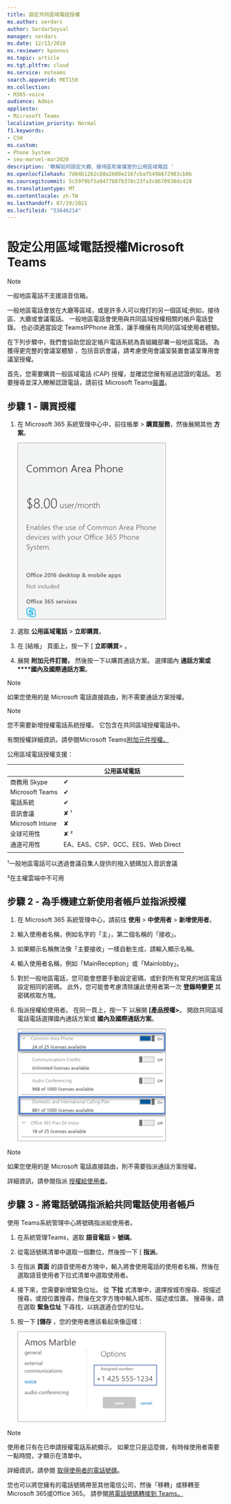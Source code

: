 ```yaml
---
title: 設定共同區域電話授權
ms.author: serdars
author: SerdarSoysal
manager: serdars
ms.date: 12/13/2018
ms.reviewer: kponnus
ms.topic: article
ms.tgt.pltfrm: cloud
ms.service: msteams
search.appverid: MET150
ms.collection:
- M365-voice
audience: Admin
appliesto:
- Microsoft Teams
localization_priority: Normal
f1.keywords:
- CSH
ms.custom:
- Phone System
- seo-marvel-mar2020
description: '瞭解如何設定大廳、接待區和會議室的公用區域電話 '
ms.openlocfilehash: 7d04b1262c88a2600e2167cbaf5498672983cb0b
ms.sourcegitcommit: 5c59f9bf5a9477607b378c23fa3c8670930dc428
ms.translationtype: MT
ms.contentlocale: zh-TW
ms.lasthandoff: 07/29/2021
ms.locfileid: "53646214"
---
```

# <a name="set-up-the-common-area-phone-license-for-microsoft-teams"></a>設定公用區域電話授權Microsoft Teams
> [!NOTE]
> 一般地區電話不支援語音信箱。

一般地區電話會放在大廳等區域，或是許多人可以撥打的另一個區域;例如，接待區、大廳或會議電話。 一般地區電話會使用與共同區域授權相關的帳戶電話登錄。 也必須適當設定 TeamsIPPhone 政策，讓手機擁有共同的區域使用者體驗。

在下列步驟中，我們會協助您設定帳戶電話系統為貴組織部署一般地區電話。 為獲得更完整的會議室體驗 ，包括音訊會議，請考慮使用會議室裝置會議室專用會議室授權。 

首先，您需要購買一般區域電話 (CAP) 授權，並確認您擁有經過認證的電話。 若要搜尋並深入瞭解認證電話，請前往 Microsoft Teams[裝置](https://products.office.com/microsoft-teams/across-devices?ms.url=officecomteamsdevices&rtc=1)。 

## <a name="step-1---buy-the-licenses"></a>步驟 1 - 購買授權

1. 在 Microsoft 365 系統管理中心中，前往帳單  >  **購買服務**，然後展開其他 **方案**。

    ![顯示共同區域圖磚電話螢幕擷取畫面](media/set-up-common-area-phone-image1.png)

2. 選取 **公用區域電話**  >  **立即購買**。

3. 在 [結帳」 頁面上，按一下 [ **立即購買**> 。

4. 展開 **附加元件訂閱，** 然後按一下以購買通話方案。 選擇國內 **通話方案或****國內及國際通話方案**。

> [!NOTE]
> 如果您使用的是 Microsoft 電話直接路由，則不需要通話方案授權。

> [!NOTE]
> 您不需要新增授權電話系統授權。 它包含在共同區域授權電話中。

有關授權詳細資訊，請參閱Microsoft Teams[附加元件授權。](./teams-add-on-licensing/microsoft-teams-add-on-licensing.md)

公用區域電話授權支援： 


| &nbsp;  |  公用區域電話  |
|---------|---------|
|商務用 Skype |   &#x2714; |
|Microsoft Teams |   &#x2714; |
|電話系統 |    &#x2714; |
|音訊會議 |       &#x2718; &sup1;  |
|Microsoft Intune |    &#x2718; |
|全球可用性 |       &#x2718; &sup2;  |
|通道可用性 |    EA、EAS、CSP、GCC、EES、Web Direct  |
|      |         |

&sup1;一般地區電話可以透過會議召集人提供的撥入號碼加入音訊會議

&sup2;在主權雲端中不可用  



## <a name="step-2---create-a-new-user-account-for-the-phone-and-assign-the-licenses"></a>步驟 2 - 為手機建立新使用者帳戶並指派授權

1. 在 Microsoft 365 系統管理中心，請前往 **使用**  >  **中使用者**  >  **新增使用者**。

2. 輸入使用者名稱，例如名字的「主」，第二個名稱的「接收」。

3. 如果顯示名稱無法像「主要接收」一樣自動生成，請輸入顯示名稱。

4. 輸入使用者名稱，例如「MainReception」或「Mainlobby」。

5. 對於一般地區電話，您可能會想要手動設定密碼，或針對所有常見的地區電話設定相同的密碼。 此外，您可能會考慮清除讓此使用者第一次 **登錄時變更** 其密碼核取方塊。

6. 指派授權給使用者。 在同一頁上，按一下 以展開 **[產品授權>**。 開啟共同區域電話電話選擇國內通話方案或 **國內及國際通話方案**。  

    ![顯示授權指派的螢幕擷取畫面，其中已強調國內通話方案及國內和國際方案選項](media/set-up-common-area-phone-image2.png)

> [!NOTE]
> 如果您使用的是 Microsoft 電話直接路由，則不需要指派通話方案授權。

詳細資訊，請參閱指派 [授權給使用者](/microsoft-365/admin/manage/assign-licenses-to-users)。

## <a name="step-3---assign-a-phone-number-to-the-common-area-phone-user-account"></a>步驟 3 - 將電話號碼指派給共同電話使用者帳戶

使用 Teams系統管理中心將號碼指派給使用者。

1. 在系統管理Teams，選取 **語音電話**  >  **號碼**。

3.    從電話號碼清單中選取一個數位，然後按一下 [ **指派**。

4. 在指派 **頁面** 的語音使用者方塊中，輸入將會使用電話的使用者名稱，然後在選取語音使用者下拉式清單中選取使用者。 

5. 接下來，您需要新增緊急位址。 從 **下拉** 式清單中，選擇按城市搜尋、按描述搜尋，或按位置搜尋，然後在文字方塊中輸入城市、描述或位置。 搜尋後，請在選取 **緊急位址** 下尋找，以挑選適合您的位址。

6. 按一下 **[儲存** ，您的使用者應該看起來像這樣：

   ![螢幕擷取畫面顯示範例使用者授權指派](media/set-up-common-area-phone-image3.png)

> [!NOTE]
> 使用者只有在已申請授權電話系統顯示。 如果您只是這麼做，有時候使用者需要一點時間，才顯示在清單中。

詳細資訊，請參閱 [取得使用者的電話號碼](getting-phone-numbers-for-your-users.md)。

您也可以將您擁有的電話號碼帶至其他電信公司，然後「移轉」或移轉至Microsoft 365或Office 365。 請參閱[將電話號碼轉接到 Teams。](phone-number-calling-plans/transfer-phone-numbers-to-teams.md)
